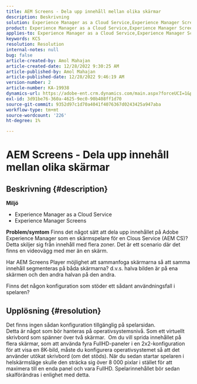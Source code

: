 ```yaml
---
title: AEM Screens - Dela upp innehåll mellan olika skärmar
description: Beskrivning
solution: Experience Manager as a Cloud Service,Experience Manager Screens
product: Experience Manager as a Cloud Service,Experience Manager Screens
applies-to: Experience Manager as a Cloud Service,Experience Manager Screens
keywords: KCS
resolution: Resolution
internal-notes: null
bug: false
article-created-by: Amol Mahajan
article-created-date: 12/28/2022 9:30:25 AM
article-published-by: Amol Mahajan
article-published-date: 12/28/2022 9:46:19 AM
version-number: 2
article-number: KA-19938
dynamics-url: https://adobe-ent.crm.dynamics.com/main.aspx?forceUCI=1&pagetype=entityrecord&etn=knowledgearticle&id=06a9f43e-9286-ed11-81ac-6045bd006e5a
exl-id: 3d91be76-360a-4625-9ec0-90b408ff1d70
source-git-commit: 9352d97c1d70a4041f4076367d0243425a947aba
workflow-type: tm+mt
source-wordcount: '226'
ht-degree: 1%

---
```


# AEM Screens - Dela upp innehåll mellan olika skärmar

## Beskrivning {#description}

<b>Miljö</b>
- Experience Manager as a Cloud Service
- Experience Manager Screens



<b>Problem/symtom</b>
Finns det något sätt att dela upp innehållet på Adobe Experience Manager som en skärmspelare för en Clous Service (AEM CS)? Detta skiljer sig från innehåll med flera zoner. Det är ett scenario där det finns en videovägg med mer än en skärm.

Har AEM Screens Player möjlighet att sammanfoga skärmarna så att samma innehåll segmenteras på båda skärmarna? d.v.s. halva bilden är på ena skärmen och den andra halvan på den andra.

Finns det någon konfiguration som stöder ett sådant användningsfall i spelaren?


## Upplösning {#resolution}

Det finns ingen sådan konfiguration tillgänglig på spelarsidan.<br>
Detta är något som bör hanteras på operativsystemsnivå. Som ett virtuellt skrivbord som spänner över två skärmar. 
Om du vill sprida innehållet på flera skärmar, som att använda fyra FullHD-paneler i en 2x2-konfiguration för att visa en 8K-bild, måste du konfigurera operativsystemet så att det använder utökat skrivbord (om det stöds). När du sedan startar spelaren i helskärmsläge skulle den sträcka sig över 8 000 pixlar i stället för att maximera till en enda panel och vara FullHD. Spelarinnehållet bör sedan skalförändras i enlighet med detta.
